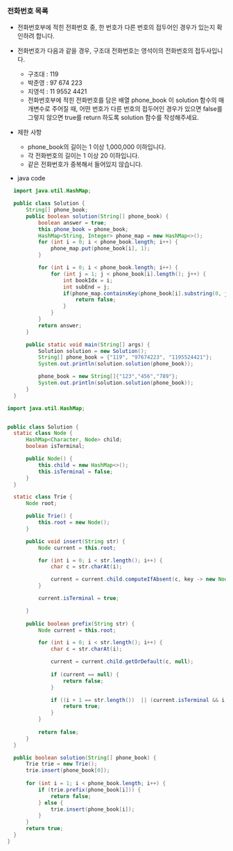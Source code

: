 ### 전화번호 목록
  - 전화번호부에 적힌 전화번호 중, 한 번호가 다른 번호의 접두어인 경우가 있는지 확인하려 합니다.
  - 전화번호가 다음과 같을 경우, 구조대 전화번호는 영석이의 전화번호의 접두사입니다.
    - 구조대 : 119
    - 박준영 : 97 674 223
    - 지영석 : 11 9552 4421
    - 전화번호부에 적힌 전화번호를 담은 배열 phone_book 이 solution 함수의 매개변수로 주어질 때, 어떤 번호가 다른 번호의 접두어인 경우가 있으면 false를 그렇지 않으면 true를 return 하도록 solution 함수를 작성해주세요.
  - 제한 사항
    - phone_book의 길이는 1 이상 1,000,000 이하입니다.
    - 각 전화번호의 길이는 1 이상 20 이하입니다.
    - 같은 전화번호가 중복해서 들어있지 않습니다.
  
  - java code
  ```java
    import java.util.HashMap;

    public class Solution {
        String[] phone_book;
        public boolean solution(String[] phone_book) {
            boolean answer = true;
            this.phone_book = phone_book;
            HashMap<String, Integer> phone_map = new HashMap<>();
            for (int i = 0; i < phone_book.length; i++) {
                phone_map.put(phone_book[i], 1);
            }

            for (int i = 0; i < phone_book.length; i++) {
                for (int j = 1; j < phone_book[i].length(); j++) {
                    int bookIdx = i;
                    int subEnd = j;
                    if(phone_map.containsKey(phone_book[i].substring(0, j))) {
                        return false;
                    }
                }
            }
            return answer;
        }

        public static void main(String[] args) {
            Solution solution = new Solution();
            String[] phone_book = {"119", "97674223", "1195524421"};
            System.out.println(solution.solution(phone_book));

            phone_book = new String[]{"123","456","789"};
            System.out.println(solution.solution(phone_book));
        }
    }
  ```
  
  ```java
  import java.util.HashMap;


public class Solution {
    static class Node {
        HashMap<Character, Node> child;
        boolean isTerminal;

        public Node() {
            this.child = new HashMap<>();
            this.isTerminal = false;
        }
    }

    static class Trie {
        Node root;

        public Trie() {
            this.root = new Node();
        }

        public void insert(String str) {
            Node current = this.root;

            for (int i = 0; i < str.length(); i++) {
                char c = str.charAt(i);

                current = current.child.computeIfAbsent(c, key -> new Node());
            }

            current.isTerminal = true;

        }
        
        public boolean prefix(String str) {
            Node current = this.root;

            for (int i = 0; i < str.length(); i++) {
                char c = str.charAt(i);

                current = current.child.getOrDefault(c, null);
                
                if (current == null) {
                    return false;
                }

                if ((i + 1 == str.length())  || (current.isTerminal && i + 1 <= str.length())) {
                    return true;
                }
            }
            
            return false;
        }
    }

    public boolean solution(String[] phone_book) {
        Trie trie = new Trie();
        trie.insert(phone_book[0]);
        
        for (int i = 1; i < phone_book.length; i++) {
            if (trie.prefix(phone_book[i])) {
                return false;
            } else {
                trie.insert(phone_book[i]);
            }
        }
        return true;
    }
}
  ```
